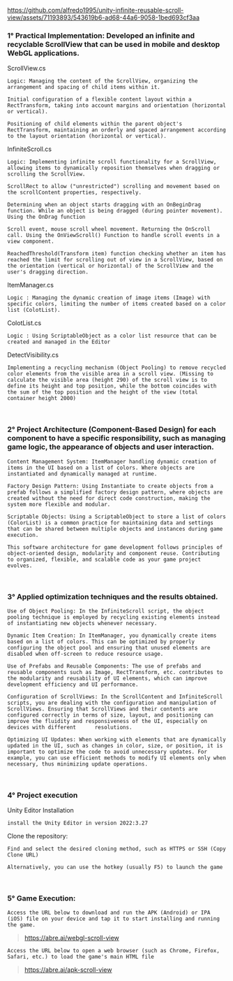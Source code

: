 


https://github.com/alfredo1995/unity-infinite-reusable-scroll-view/assets/71193893/543619b6-ad68-44a6-9058-1bed693cf3aa




<h3> 1° Practical Implementation: Developed an infinite and recyclable ScrollView that can be used in mobile and desktop WebGL applications. </h3> 

ScrollView.cs

    Logic: Managing the content of the ScrollView, organizing the arrangement and spacing of child items within it.
    
    Initial configuration of a flexible content layout within a RectTransform, taking into account margins and orientation (horizontal or vertical).
    
    Positioning of child elements within the parent object's RectTransform, maintaining an orderly and spaced arrangement according to the layout orientation (horizontal or vertical).

InfiniteScroll.cs

    Logic: Implementing infinite scroll functionality for a ScrollView, allowing items to dynamically reposition themselves when dragging or scrolling the ScrollView.
    
    ScrollRect to allow ("unrestricted") scrolling and movement based on the scrollContent properties, respectively.
        
    Determining when an object starts dragging with an OnBeginDrag function. While an object is being dragged (during pointer movement). Using the OnDrag function
    
    Scroll event, mouse scroll wheel movement. Returning the OnScroll call. Using the OnViewScroll() Function to handle scroll events in a view component.
    
    ReachedThreshold(Transform item) function checking whether an item has reached the limit for scrolling out of view in a ScrollView, based on the orientation (vertical or horizontal) of the ScrollView and the user's dragging direction.

ItemManager.cs

    Logic : Managing the dynamic creation of image items (Image) with specific colors, limiting the number of items created based on a color list (ColotList).

ColotList.cs
    
    Logic : Using ScriptableObject as a color list resource that can be created and managed in the Editor

DetectVisibility.cs

    Implementing a recycling mechanism (Object Pooling) to remove recycled color elements from the visible area in a scroll view. (Missing to calculate the visible area (height 290) of the scroll view is to define its height and top position, while the bottom coincides with the sum of the top position and the height of the view (total container height 2000)
    

<br>
<h3> 2° Project Architecture (Component-Based Design) for each component to have a specific responsibility, such as managing game logic, the appearance of objects and user interaction. </h3> 

    Content Management System: ItemManager handling dynamic creation of items in the UI based on a list of colors. Where objects are instantiated and dynamically managed at runtime.
    
    Factory Design Pattern: Using Instantiate to create objects from a prefab follows a simplified factory design pattern, where objects are created without the need for direct code construction, making the system more flexible and modular.
    
    Scriptable Objects: Using a ScriptableObject to store a list of colors (ColorList) is a common practice for maintaining data and settings that can be shared between multiple objects and instances during game execution.

    This software architecture for game development follows principles of object-oriented design, modularity and component reuse. Contributing to organized, flexible, and scalable code as your game project evolves.
    
<br>
<h3> 3° Applied optimization techniques and the results obtained. </h3>

    Use of Object Pooling: In the InfiniteScroll script, the object pooling technique is employed by recycling existing elements instead of instantiating new objects whenever necessary.     

    Dynamic Item Creation: In ItemManager, you dynamically create items based on a list of colors. This can be optimized by properly configuring the object pool and ensuring that unused elements are disabled when off-screen to reduce resource usage.

    Use of Prefabs and Reusable Components: The use of prefabs and reusable components such as Image, RectTransform, etc. contributes to the modularity and reusability of UI elements, which can improve development efficiency and UI performance.

    Configuration of ScrollViews: In the ScrollContent and InfiniteScroll scripts, you are dealing with the configuration and manipulation of ScrollViews. Ensuring that ScrollViews and their contents are configured correctly in terms of size, layout, and positioning can improve the fluidity and responsiveness of the UI, especially on devices with different      resolutions.
    
    Optimizing UI Updates: When working with elements that are dynamically updated in the UI, such as changes in color, size, or position, it is important to optimize the code to avoid unnecessary updates. For example, you can use efficient methods to modify UI elements only when necessary, thus minimizing update operations.

<br>  
<h3> 4° Project execution </h3> 

Unity Editor Installation

    install the Unity Editor in version 2022:3.27

Clone the repository:

    Find and select the desired cloning method, such as HTTPS or SSH (Copy Clone URL)

    Alternatively, you can use the hotkey (usually F5) to launch the game
 
<br>
<h3> 5° Game Execution: </h3> 

    Access the URL below to download and run the APK (Android) or IPA (iOS) file on your device and tap it to start installing and running the game. 
> https://abre.ai/webgl-scroll-view   

    Access the URL below to open a web browser (such as Chrome, Firefox, Safari, etc.) to load the game's main HTML file 
> https://abre.ai/apk-scroll-view
